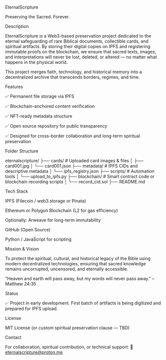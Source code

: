 EternalScripture

Preserving the Sacred. Forever.

Description

EternalScripture is a Web3-based preservation project dedicated to the eternal safeguarding of rare Biblical documents, collectible cards, and spiritual artifacts. By storing their digital copies on IPFS and registering immutable proofs on the blockchain, we ensure that sacred texts, images, and interpretations will never be lost, deleted, or altered — no matter what happens in the physical world.

This project merges faith, technology, and historical memory into a decentralized archive that transcends borders, regimes, and time.

Features

✅ Permanent file storage via IPFS

✅ Blockchain-anchored content verification

✅ NFT-ready metadata structure

✅ Open source repository for public transparency

✅ Designed for cross-border collaboration and long-term spiritual preservation

Folder Structure

eternalscripture/
├── cards/                  # Uploaded card images & files
│   ├── card001.jpg
│   └── card001.json
├── metadata/               # IPFS CIDs and descriptive metadata
│   └── ipfs_registry.json
├── scripts/                # Automation tools
│   └── upload_to_ipfs.py
├── blockchain/             # Smart contract code or blockchain recording scripts
│   └── record_cid.sol
├── README.md

Tech Stack

IPFS (Filecoin / web3.storage or Pinata)

Ethereum or Polygon Blockchain (L2 for gas efficiency)

Optionally: Arweave for long-term immutability

GitHub (Open Source)

Python / JavaScript for scripting

Mission & Vision

To protect the spiritual, cultural, and historical legacy of the Bible using modern decentralized technologies, ensuring that sacred knowledge remains uncorrupted, uncensored, and eternally accessible.

"Heaven and earth will pass away, but my words will never pass away." – Matthew 24:35

Status

✅ Project in early development. First batch of artifacts is being digitized and prepared for IPFS upload.

License

MIT License (or custom spiritual preservation clause — TBD)

Contact

For collaboration, spiritual contribution, or technical support:
📧 eternalscripture@proton.me

